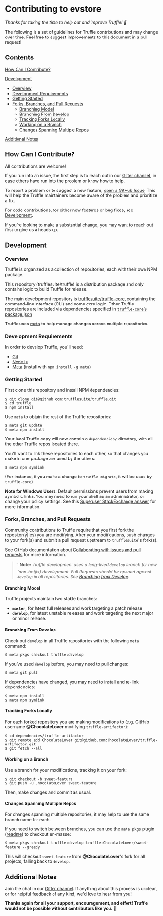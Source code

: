 # Contributing to evstore

_Thanks for taking the time to help out and improve Truffle! :tada:_

The following is a set of guidelines for Truffle contributions and may change
over time. Feel free to suggest improvements to this document in a pull request!

## Contents

[How Can I Contribute?](#how-can-i-contribute)

[Development](#development)
  - [Overview](#overview)
  - [Development Requirements](#development-requirements)
  - [Getting Started](#getting-started)
  - [Forks, Branches, and Pull Requests](#forks-branches-and-pull-requests)
    - [Branching Model](#branching-model)
    - [Branching From Develop](#branching-from-develop)
    - [Tracking Forks Locally](#tracking-forks-locally)
    - [Working on a Branch](#working-on-a-branch)
    - [Changes Spanning Multiple Repos](#changes-spanning-multiple-repos)

[Additional Notes](#additional-notes)


## How Can I Contribute?

All contributions are welcome!

If you run into an issue, the first step is to reach out in our [Gitter channel](https://gitter.im/ConsenSys/truffle),
in case others have run into the problem or know how to help.

To report a problem or to suggest a new feature, [open a GitHub Issue](https://github.com/trufflesuite/truffle/issues/new).
This will help the Truffle maintainers become aware of the problem and prioritize
a fix.

For code contributions, for either new features or bug fixes, see [Development](#development).

If you're looking to make a substantial change, you may want to reach out first
to give us a heads up.


## Development

### Overview

Truffle is organized as a collection of repositories, each with their own
NPM package.

This repository ([trufflesuite/truffle](https://github.com/trufflesuite/truffle))
is a distribution package and only contains logic to build Truffle for release.

The main development repository is [trufflesuite/truffle-core](https://github.com/trufflesuite/truffle-core),
containing the command-line interface (CLI) and some core logic. Other Truffle
repositories are included via dependencies specified in
[`truffle-core`'s package.json](https://github.com/trufflesuite/truffle-core/blob/master/package.json)

Truffle uses [meta](https://github.com/mateodelnorte/meta) to help manage
changes across multiple repositories.

### Development Requirements

In order to develop Truffle, you'll need:

- [Git](https://git-scm.com/)
- [Node.js](https://nodejs.org)
- [Meta](https://github.com/mateodelnorte/meta) (install with `npm install -g meta`)


### Getting Started

First clone this repository and install NPM dependencies:

    $ git clone git@github.com:trufflesuite/truffle.git
    $ cd truffle
    $ npm install


Use `meta` to obtain the rest of the Truffle repositories:

    $ meta git update
    $ meta npm install

Your local Truffle copy will now contain a `dependencies/` directory, with all
the other Truffle repos located there.

You'll want to link these repositories to each other, so that changes you make
in one package are used by the others:

    $ meta npm symlink

(For instance, if you make a change to `truffle-migrate`, it will be used by
`truffle-core`)

**Note for Windows Users**: Default permissions prevent users from making symbolic
links. You may need to run your shell as an administrator, or change your policy
settings. See this [Superuser StackExchange answer](https://superuser.com/questions/104845/permission-to-make-symbolic-links-in-windows-7) for more information.

### Forks, Branches, and Pull Requests

Community contributions to Truffle require that you first fork the
repositor(y|ies) you are modifying. After your modifications, push changes to
your fork(s) and submit a pull request upstream to `trufflesuite`'s fork(s).

See GitHub documentation about [Collaborating with issues and pull requests](https://help.github.com/categories/collaborating-with-issues-and-pull-requests/)
for more information.

> :exclamation: **Note:** _Truffle development uses a long-lived `develop` branch for new (non-hotfix)
> development. Pull Requests should be opened against `develop` in all
> repositories. See [Branching from Develop](#branching-from-develop)._

#### Branching Model

Truffle projects maintain two stable branches:

  - **`master`**, for latest full releases and work targeting a patch release
  - **`develop`**, for latest unstable releases and work targeting the next major
      or minor release.

#### Branching From Develop

Check-out `develop` in all Truffle repositories with the following `meta`
command:

    $ meta pkgs checkout truffle:develop

If you've used `develop` before, you may need to pull changes:

    $ meta git pull

If dependencies have changed, you may need to install and re-link dependencies:

    $ meta npm install
    $ meta npm symlink


#### Tracking Forks Locally

For each forked repository you are making modifications to
(e.g. GitHub username **@ChocolateLover** modifying `truffle-artifactor`):

    $ cd dependencies/truffle-artifactor
    $ git remote add ChocolateLover git@github.com:ChocolateLover/truffle-artifactor.git
    $ git fetch --all

#### Working on a Branch

Use a branch for your modifications, tracking it on your fork:

    $ git checkout -b sweet-feature
    $ git push -u ChocolateLover sweet-feature

Then, make changes and commit as usual.

#### Changes Spanning Multiple Repos

For changes spanning multiple repositories, it may help to use the same branch
name for each.

If you need to switch between branches, you can use the `meta pkgs` plugin
([readme](https://github.com/trufflesuite/meta-pkgs/blob/master/README.md)) to checkout en-masse:

    $ meta pkgs checkout truffle:develop truffle:ChocolateLover/sweet-feature --greedy

This will checkout `sweet-feature` from **@ChocolateLover**'s fork for all projects,
falling back to `develop`.


## Additional Notes

Join the chat in our [Gitter channel](https://gitter.im/ConsenSys/truffle). If anything about this
process is unclear, or for helpful feedback of any kind, we'd love to hear from you!

**Thanks again for all your support, encouragement, and effort! Truffle would not
be possible without contributors like you. :bow:**